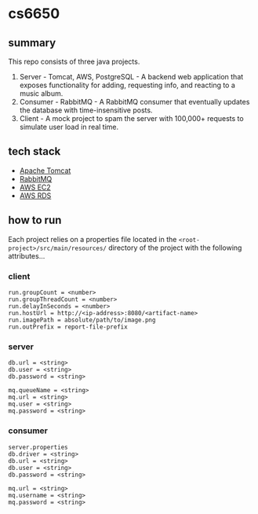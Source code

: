 # cs6650

## summary

This repo consists of three java projects.

1. Server - Tomcat, AWS, PostgreSQL - A backend web application that exposes functionality for adding, requesting info, and reacting to a music album.
2. Consumer - RabbitMQ - A RabbitMQ consumer that eventually updates the database with time-insensitive posts.
3. Client - A mock project to spam the server with 100,000+ requests to simulate user load in real time.

## tech stack

* [Apache Tomcat](https://tomcat.apache.org/)
* [RabbitMQ](https://www.rabbitmq.com/)
* [AWS EC2](https://aws.amazon.com/ec2/)
* [AWS RDS](https://aws.amazon.com/rds/)

## how to run

Each project relies on a properties file located in the `<root-project>/src/main/resources/` directory of the project with the following attributes...

### client

```
run.groupCount = <number>
run.groupThreadCount = <number>
run.delayInSeconds = <number>
run.hostUrl = http://<ip-address>:8080/<artifact-name>
run.imagePath = absolute/path/to/image.png
run.outPrefix = report-file-prefix
```

### server

```
db.url = <string>
db.user = <string>
db.password = <string>

mq.queueName = <string>
mq.url = <string>
mq.user = <string>
mq.password = <string>
```

### consumer

```
server.properties
db.driver = <string>
db.url = <string>
db.user = <string>
db.password = <string>

mq.url = <string>
mq.username = <string>
mq.password = <string>
```


